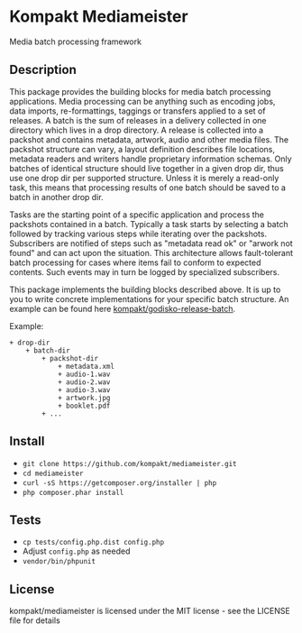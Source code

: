 # Kompakt Mediameister

Media batch processing framework

## Description

This package provides the building blocks for media batch processing applications. Media processing can be anything such as encoding jobs, data imports, re-formattings, taggings or transfers applied to a set of releases. A batch is the sum of releases in a delivery collected in one directory which lives in a drop directory. A release is collected into a packshot and contains metadata, artwork, audio and other media files. The packshot structure can vary, a layout definition describes file locations, metadata readers and writers handle proprietary information schemas. Only batches of identical structure should live together in a given drop dir, thus use one drop dir per supported structure. Unless it is merely a read-only task, this means that processing results of one batch should be saved to a batch in another drop dir.

Tasks are the starting point of a specific application and process the packshots contained in a batch. Typically a task starts by selecting a batch followed by tracking various steps while iterating over the packshots. Subscribers are notified of steps such as "metadata read ok" or "arwork not found" and can act upon the situation. This architecture allows fault-tolerant batch processing for cases where items fail to conform to expected contents. Such events may in turn be logged by specialized subscribers.

This package implements the building blocks described above. It is up to you to write concrete implementations for your specific batch structure. An example can be found here [kompakt/godisko-release-batch](http://github.com/kompakt/godisko-release-batch).

Example:

    + drop-dir
        + batch-dir
            + packshot-dir
                + metadata.xml
                + audio-1.wav
                + audio-2.wav
                + audio-3.wav
                + artwork.jpg
                + booklet.pdf
            + ...

## Install

+ `git clone https://github.com/kompakt/mediameister.git`
+ `cd mediameister`
+ `curl -sS https://getcomposer.org/installer | php`
+ `php composer.phar install`

## Tests

+ `cp tests/config.php.dist config.php`
+ Adjust `config.php` as needed
+ `vendor/bin/phpunit`

## License

kompakt/mediameister is licensed under the MIT license - see the LICENSE file for details